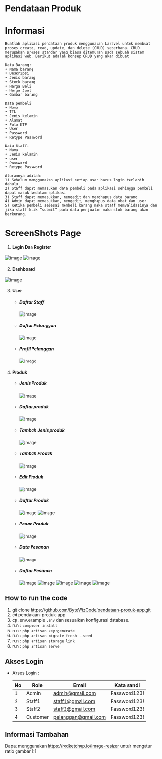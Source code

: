 # Pendataan Produk

# Informasi
```
Buatlah aplikasi pendataan produk menggunakan Laravel untuk membuat proses create, read, update, dan delete (CRUD) sederhana. CRUD merupakan proses standar yang biasa ditemukan pada sebuah sistem aplikasi web. Berikut adalah konsep CRUD yang akan dibuat:

Data Barang: 
• Nama barang
• Deskripsi
• Jenis barang
• Stock barang
• Harga Beli
• Harga Jual 
• Gambar barang

Data pembeli
• Nama 
• TTL
• Jenis kelamin
• Alamat
• Foto KTP
• User
• Password
• Retype Password

Data Staff:
• Nama 
• Jenis kelamin
• user
• Password
• Retype Password

Aturannya adalah:
1) Sebelum menggunakan aplikasi setiap user harus login terlebih dahulu
2) Staff dapat memasukan data pembeli pada aplikasi sehingga pembeli dapat masuk kedalam aplikasi
3) Staff dapat memasukkan, mengedit dan menghapus data barang
4) Admin dapat memasukkan, mengedit, menghapus data obat dan user
5) Ketika pembeli selesai membeli barang maka staff memvalidasinya dan jika staff klik “submit” pada data penjualan maka stok barang akan berkurang.
```

# ScreenShots Page
1. #### Login Dan Register
![image](https://github.com/ByteWizCode/pendataan-produk-app/assets/136901319/d5af9595-7a83-4eea-b252-aaa3fd388446)
![image](https://github.com/ByteWizCode/pendataan-produk-app/assets/136901319/92ee9467-fa04-462d-94bd-b54238a7bffd)

2. #### Dashboard
![image](https://github.com/ByteWizCode/pendataan-produk-app/assets/136901319/cfa83c60-114c-40dc-9da8-f838c2e8e709)

3. #### User
    - ##### Daftar Staff
        ![image](https://github.com/ByteWizCode/pendataan-produk-app/assets/136901319/70cbea13-8513-4135-b00a-3a1d7b3430dd)
    - ##### Daftar Pelanggan
        ![image](https://github.com/ByteWizCode/pendataan-produk-app/assets/136901319/dcf3b950-631e-4aa8-9de1-723fd86c1af1)
    - ##### Profil Pelanggan
        ![image](https://github.com/ByteWizCode/pendataan-produk-app/assets/136901319/42cbf456-6fa9-469a-a9e1-4a360ea3dab3)

4. #### Produk
    - ##### Jenis Produk
        ![image](https://github.com/ByteWizCode/pendataan-produk-app/assets/136901319/d17370fe-c20c-4aec-be1f-b8375d26db3d)
    - ##### Daftar produk
        ![image](https://github.com/ByteWizCode/pendataan-produk-app/assets/136901319/f388f790-3a86-44cc-8506-980e0a3f1d1d)
    - ##### Tambah Jenis produk
        ![image](https://github.com/ByteWizCode/pendataan-produk-app/assets/136901319/fe8676e4-9e69-4734-85c8-c40ab0ae9378)
    - ##### Tambah Produk
        ![image](https://github.com/ByteWizCode/pendataan-produk-app/assets/136901319/5c00a0d0-3f0a-47f6-88d5-f3f421de7c6d)
    - ##### Edit Produk
        ![image](https://github.com/ByteWizCode/pendataan-produk-app/assets/136901319/4dd98fe8-80e8-4b8b-83ad-c76df2f6ead0)
    - ##### Daftar Produk
        ![image](https://github.com/ByteWizCode/pendataan-produk-app/assets/136901319/2cc6282d-8cd3-4436-bcd2-c54a2dfaae2e)
        ![image](https://github.com/ByteWizCode/pendataan-produk-app/assets/136901319/3db99b95-2e8a-414a-a432-2c89e0f43da4)
     - ##### Pesan Produk   
        ![image](https://github.com/ByteWizCode/pendataan-produk-app/assets/136901319/1edf0338-dded-4259-b2dd-b076cba52ade)
    - ##### Data Pesanan
        ![image](https://github.com/ByteWizCode/pendataan-produk-app/assets/136901319/fcc86e2b-013c-4ba6-8500-3dea7ec1df64)
    - ##### Daftar Pesanan
        ![image](https://github.com/ByteWizCode/pendataan-produk-app/assets/136901319/d5df5163-298d-4467-ad85-92b38d1da101)
            ![image](https://github.com/ByteWizCode/pendataan-produk-app/assets/136901319/5c8771b7-ec6d-46ee-bbaa-bac7b625d87d)
            ![image](https://github.com/ByteWizCode/pendataan-produk-app/assets/136901319/0ee96471-42bb-4873-bc93-7c4e1bc359c1)
            ![image](https://github.com/ByteWizCode/pendataan-produk-app/assets/136901319/d7a6273f-41b9-4185-b838-1408842cae53)
            ![image](https://github.com/ByteWizCode/pendataan-produk-app/assets/136901319/b92f3cac-6c31-4065-8f07-c8c932ccc55d)


## How to run the code

1. git clone https://github.com/ByteWizCode/pendataan-produk-app.git
2. cd pendataan-produk-app
3. cp .env.example `.env` dan sesuaikan konfigurasi database. 
3. run : `composer install`
4. run : `php artisan key:generate`
5. run : `php artisan migrate:fresh --seed`
6. run : `php artisan storage:link`
7. run : `php artisan serve`


## Akses Login
- Akses Login :

  | No   | Role         | Email                 | Kata sandi   |
  | ---- | -----------  | -------------------   | -----------  |
  | 1    | Admin        | admin@gmail.com       | Password123! |
  | 2    | Staff1       | staff1@gmail.com      | Password123! |
  | 3    | Staff2       | staff2@gmail.com      | Password123! |
  | 4    | Customer     | pelanggan@gmail.com   | Password123! |

## Informasi Tambahan
Dapat menggunakan https://redketchup.io/image-resizer untuk mengatur ratio gambar 1:1 
